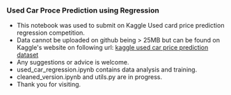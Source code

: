 ### Used Car Proce Prediction using Regression 

* This notebook was used to submit on Kaggle Used card price prediction regression competition.  
* Data cannot be uploaded on github being > 25MB but can be found on Kaggle's website on following url:
  [kaggle used car price prediction dataset](https://www.kaggle.com/competitions/playground-series-s4e9/data)
* Any suggestions or advice is welcome.
* used_car_regression.ipynb contains data analysis and training.
* cleaned_version.ipynb and utils.py are in progress.
* Thank you for visiting.
